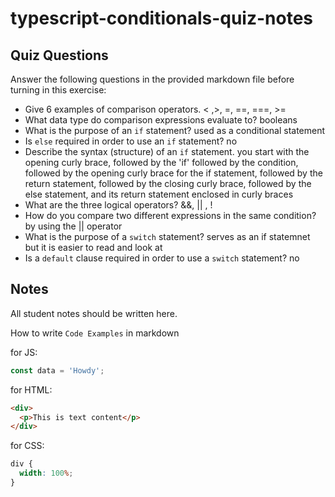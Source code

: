 # typescript-conditionals-quiz-notes

## Quiz Questions

Answer the following questions in the provided markdown file before turning in this exercise:

- Give 6 examples of comparison operators.
  < ,>, =, ==, ===, >=
- What data type do comparison expressions evaluate to?
  booleans
- What is the purpose of an `if` statement?
  used as a conditional statement
- Is `else` required in order to use an `if` statement?
  no
- Describe the syntax (structure) of an `if` statement.
  you start with the opening curly brace, followed by the 'if' followed by the condition, followed by the opening curly brace for the if statement, followed by the return statement, followed by the closing curly brace, followed by the else statement, and its return statement enclosed in curly braces
- What are the three logical operators?
  &&, || , !
- How do you compare two different expressions in the same condition?
  by using the || operator
- What is the purpose of a `switch` statement?
  serves as an if statemnet but it is easier to read and look at
- Is a `default` clause required in order to use a `switch` statement?
  no

## Notes

All student notes should be written here.

How to write `Code Examples` in markdown

for JS:

```javascript
const data = 'Howdy';
```

for HTML:

```html
<div>
  <p>This is text content</p>
</div>
```

for CSS:

```css
div {
  width: 100%;
}
```
